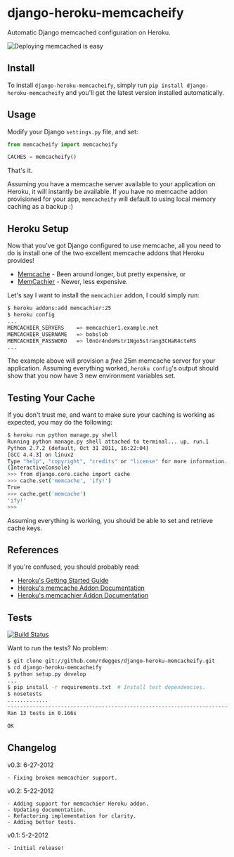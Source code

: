 # django-heroku-memcacheify

Automatic Django memcached configuration on Heroku.


![Deploying memcached is easy](https://github.com/rdegges/django-heroku-memcacheify/raw/master/assets/memcacheify.jpg)


## Install

To install ``django-heroku-memcacheify``, simply run
``pip install django-heroku-memcacheify`` and you'll get the latest version
installed automatically.


## Usage

Modify your Django ``settings.py`` file, and set:

``` python
from memcacheify import memcacheify

CACHES = memcacheify()
```

That's it.

Assuming you have a memcache server available to your application on Heroku, it
will instantly be available. If you have no memcache addon provisioned for your
app, ``memcacheify`` will default to using local memory caching as a backup :)


## Heroku Setup

Now that you've got Django configured to use memcache, all you need to do is
install one of the two excellent memcache addons that Heroku provides!

- [Memcache](https://addons.heroku.com/memcache) - Been around longer, but
  pretty expensive, or
- [MemCachier](https://addons.heroku.com/memcachier) - Newer, less expensive.

Let's say I want to install the ``memcachier`` addon, I could simply run:

``` bash
$ heroku addons:add memcachier:25
$ heroku config
...
MEMCACHIER_SERVERS    => memcachier1.example.net
MEMCACHIER_USERNAME   => bobslob
MEMCACHIER_PASSWORD   => l0nGr4ndoMstr1Ngo5strang3CHaR4cteRS
...
```

The example above will provision a *free* 25m memcache server for your
application. Assuming everything worked, ``heroku config``'s output should show
that you now have 3 new environment variables set.


## Testing Your Cache

If you don't trust me, and want to make sure your caching is working as
expected, you may do the following:

``` bash
$ heroku run python manage.py shell
Running python manage.py shell attached to terminal... up, run.1
Python 2.7.2 (default, Oct 31 2011, 16:22:04)
[GCC 4.4.3] on linux2
Type "help", "copyright", "credits" or "license" for more information.
(InteractiveConsole)
>>> from django.core.cache import cache
>>> cache.set('memcache', 'ify!')
True
>>> cache.get('memcache')
'ify!'
>>>
```

Assuming everything is working, you should be able to set and retrieve cache
keys.


## References

If you're confused, you should probably read:

- [Heroku's Getting Started Guide](http://devcenter.heroku.com/articles/django)
- [Heroku's memcache Addon Documentation](https://devcenter.heroku.com/articles/memcache#using_memcache_from_python)
- [Heroku's memcachier Addon Documentation](https://devcenter.heroku.com/articles/memcachier)


## Tests

[![Build Status](https://secure.travis-ci.org/rdegges/django-heroku-memcacheify.png?branch=master)](http://travis-ci.org/rdegges/django-heroku-memcacheify)

Want to run the tests? No problem:

``` bash
$ git clone git://github.com/rdegges/django-heroku-memcacheify.git
$ cd django-heroku-memcacheify
$ python setup.py develop
...
$ pip install -r requirements.txt  # Install test dependencies.
$ nosetests
.............
----------------------------------------------------------------------
Ran 13 tests in 0.166s

OK
```


## Changelog

v0.3: 6-27-2012

    - Fixing broken memcachier support.

v0.2: 5-22-2012

    - Adding support for memcachier Heroku addon.
    - Updating documentation.
    - Refactoring implementation for clarity.
    - Adding better tests.

v0.1: 5-2-2012

    - Initial release!
